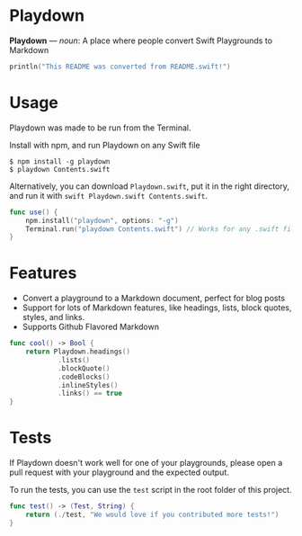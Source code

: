 # Playdown
**Playdown** — *noun*: A place where people convert Swift Playgrounds to Markdown

```swift
println("This README was converted from README.swift!")

```

# Usage
Playdown was made to be run from the Terminal.

Install with npm, and run Playdown on any Swift file

```
$ npm install -g playdown
$ playdown Contents.swift
```

Alternatively, you can download `Playdown.swift`, put it in the right directory, and run it with `swift Playdown.swift Contents.swift`.


```swift
func use() {
    npm.install("playdown", options: "-g")
    Terminal.run("playdown Contents.swift") // Works for any .swift file!
}

```

# Features

* Convert a playground to a Markdown document, perfect for blog posts
* Support for lots of Markdown features, like headings, lists, block quotes, styles, and links.
* Supports Github Flavored Markdown


```swift
func cool() -> Bool {
    return Playdown.headings()
            .lists()
            .blockQuote()
            .codeBlocks()
            .inlineStyles()
            .links() == true
}

```

# Tests
If Playdown doesn't work well for one of your playgrounds, please open a pull request with your playground and the expected output.

To run the tests, you can use the `test` script in the root folder of this project.


```swift
func test() -> (Test, String) {
    return (./test, "We would love if you contributed more tests!")
}
```

